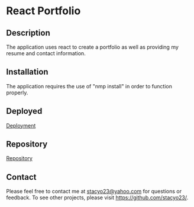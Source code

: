 # React Portfolio

## Description

The application uses react to create a portfolio as well as providing my resume and contact information.  

## Installation

The application requires the use of "nmp install" in order to function properly. 

## Deployed
[Deployment](https://stacyo23.github.io/ReactPortfolio/)

## Repository
[Repository](https://github.com/stacyo23/ReactPortfolio)

 ## Contact
  Please feel free to contact me at stacyo23@yahoo.com for questions or feedback. 
  To see other projects, please visit https://github.com/stacyo23/.